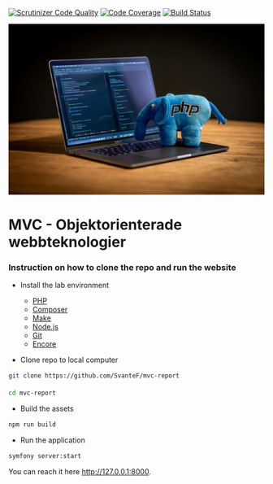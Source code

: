 [![Scrutinizer Code Quality](https://scrutinizer-ci.com/g/SvanteF/mvc-report/badges/quality-score.png?b=main)](https://scrutinizer-ci.com/g/SvanteF/mvc-report/?branch=main) [![Code Coverage](https://scrutinizer-ci.com/g/SvanteF/mvc-report/badges/coverage.png?b=main)](https://scrutinizer-ci.com/g/SvanteF/mvc-report/?branch=main) [![Build Status](https://scrutinizer-ci.com/g/SvanteF/mvc-report/badges/build.png?b=main)](https://scrutinizer-ci.com/g/SvanteF/mvc-report/build-status/main)


![MVC](/public/img/mvc_small.jpg)

# MVC - Objektorienterade webbteknologier

### Instruction on how to clone the repo and run the website

- Install the lab environment
    - [PHP](https://dbwebb.se/kurser/mvc-v2/labbmiljo/php)
    - [Composer](https://dbwebb.se/kurser/mvc-v2/labbmiljo/php-composer)
    - [Make](https://dbwebb.se/kurser/mvc-v2/labbmiljo/make2)
    - [Node.js](https://nodejs.org/)
    - [Git](https://dbwebb.se/kurser/mvc-v2/labbmiljo/git)
    - [Encore](https://github.com/dbwebb-se/mvc/blob/main/example/symfony/README.md)

- Clone repo to local computer

```bash
git clone https://github.com/SvanteF/mvc-report

cd mvc-report

```
- Build the assets
```bash
npm run build
```

- Run the application

```bash
symfony server:start

```

You can reach it here http://127.0.0.1:8000.

